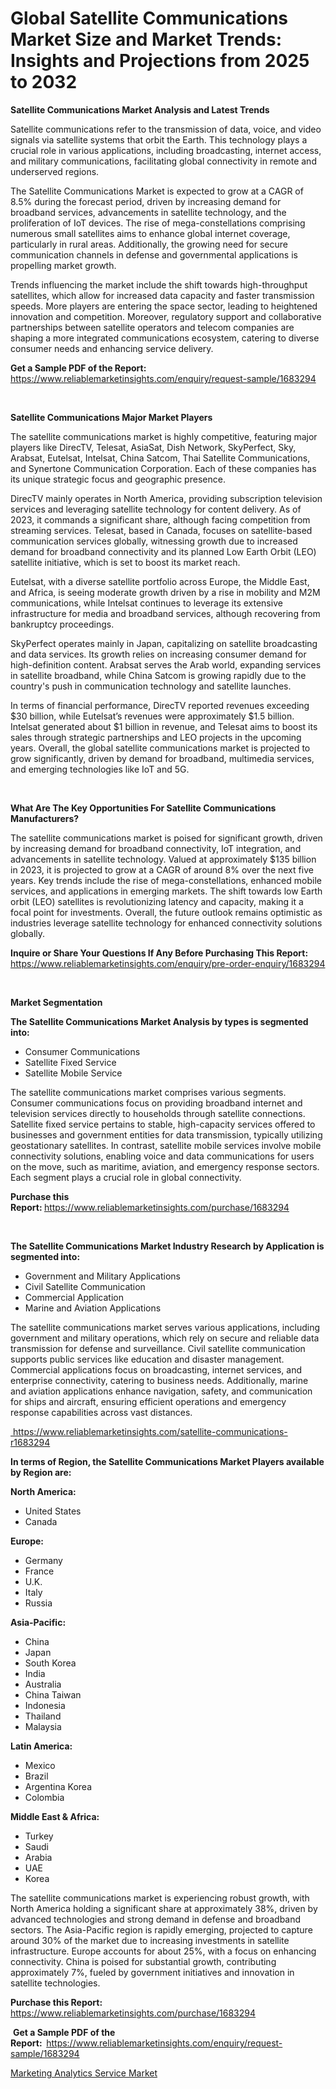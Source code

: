 <p><h1>Global Satellite Communications Market Size and Market Trends: Insights and Projections from 2025 to 2032</h1></p><p><strong>Satellite Communications Market Analysis and Latest Trends</strong></p>
<p><p>Satellite communications refer to the transmission of data, voice, and video signals via satellite systems that orbit the Earth. This technology plays a crucial role in various applications, including broadcasting, internet access, and military communications, facilitating global connectivity in remote and underserved regions.</p><p>The Satellite Communications Market is expected to grow at a CAGR of 8.5% during the forecast period, driven by increasing demand for broadband services, advancements in satellite technology, and the proliferation of IoT devices. The rise of mega-constellations comprising numerous small satellites aims to enhance global internet coverage, particularly in rural areas. Additionally, the growing need for secure communication channels in defense and governmental applications is propelling market growth. </p><p>Trends influencing the market include the shift towards high-throughput satellites, which allow for increased data capacity and faster transmission speeds. More players are entering the space sector, leading to heightened innovation and competition. Moreover, regulatory support and collaborative partnerships between satellite operators and telecom companies are shaping a more integrated communications ecosystem, catering to diverse consumer needs and enhancing service delivery.</p></p>
<p><strong>Get a Sample PDF of the Report:&nbsp;</strong> <a href="https://www.reliablemarketinsights.com/enquiry/request-sample/1683294?utm_campaign=2280&utm_medium=2&utm_source=Github&utm_content=ia&utm_term=26032025&utm_id=satellite-communications">https://www.reliablemarketinsights.com/enquiry/request-sample/1683294</a></p>
<p>&nbsp;</p>
<p><strong>Satellite Communications Major Market Players</strong></p>
<p><p>The satellite communications market is highly competitive, featuring major players like DirecTV, Telesat, AsiaSat, Dish Network, SkyPerfect, Sky, Arabsat, Eutelsat, Intelsat, China Satcom, Thai Satellite Communications, and Synertone Communication Corporation. Each of these companies has its unique strategic focus and geographic presence.</p><p>DirecTV mainly operates in North America, providing subscription television services and leveraging satellite technology for content delivery. As of 2023, it commands a significant share, although facing competition from streaming services. Telesat, based in Canada, focuses on satellite-based communication services globally, witnessing growth due to increased demand for broadband connectivity and its planned Low Earth Orbit (LEO) satellite initiative, which is set to boost its market reach.</p><p>Eutelsat, with a diverse satellite portfolio across Europe, the Middle East, and Africa, is seeing moderate growth driven by a rise in mobility and M2M communications, while Intelsat continues to leverage its extensive infrastructure for media and broadband services, although recovering from bankruptcy proceedings.</p><p>SkyPerfect operates mainly in Japan, capitalizing on satellite broadcasting and data services. Its growth relies on increasing consumer demand for high-definition content. Arabsat serves the Arab world, expanding services in satellite broadband, while China Satcom is growing rapidly due to the country's push in communication technology and satellite launches.</p><p>In terms of financial performance, DirecTV reported revenues exceeding $30 billion, while Eutelsat’s revenues were approximately $1.5 billion. Intelsat generated about $1 billion in revenue, and Telesat aims to boost its sales through strategic partnerships and LEO projects in the upcoming years. Overall, the global satellite communications market is projected to grow significantly, driven by demand for broadband, multimedia services, and emerging technologies like IoT and 5G.</p></p>
<p>&nbsp;</p>
<p><strong>What Are The Key Opportunities For Satellite Communications Manufacturers?</strong></p>
<p><p>The satellite communications market is poised for significant growth, driven by increasing demand for broadband connectivity, IoT integration, and advancements in satellite technology. Valued at approximately $135 billion in 2023, it is projected to grow at a CAGR of around 8% over the next five years. Key trends include the rise of mega-constellations, enhanced mobile services, and applications in emerging markets. The shift towards low Earth orbit (LEO) satellites is revolutionizing latency and capacity, making it a focal point for investments. Overall, the future outlook remains optimistic as industries leverage satellite technology for enhanced connectivity solutions globally.</p></p>
<p><strong>Inquire or Share Your Questions If Any Before Purchasing This Report:</strong> <a href="https://www.reliablemarketinsights.com/enquiry/pre-order-enquiry/1683294?utm_campaign=2280&utm_medium=2&utm_source=Github&utm_content=ia&utm_term=26032025&utm_id=satellite-communications">https://www.reliablemarketinsights.com/enquiry/pre-order-enquiry/1683294</a></p>
<p>&nbsp;</p>
<p><strong>Market Segmentation</strong></p>
<p><strong>The Satellite Communications Market Analysis by types is segmented into:</strong></p>
<p><ul><li>Consumer Communications</li><li>Satellite Fixed Service</li><li>Satellite Mobile Service</li></ul></p>
<p><p>The satellite communications market comprises various segments. Consumer communications focus on providing broadband internet and television services directly to households through satellite connections. Satellite fixed service pertains to stable, high-capacity services offered to businesses and government entities for data transmission, typically utilizing geostationary satellites. In contrast, satellite mobile services involve mobile connectivity solutions, enabling voice and data communications for users on the move, such as maritime, aviation, and emergency response sectors. Each segment plays a crucial role in global connectivity.</p></p>
<p><strong>Purchase this Report:&nbsp;</strong><a href="https://www.reliablemarketinsights.com/purchase/1683294?utm_campaign=2280&utm_medium=2&utm_source=Github&utm_content=ia&utm_term=26032025&utm_id=satellite-communications">https://www.reliablemarketinsights.com/purchase/1683294</a></p>
<p>&nbsp;</p>
<p><strong>The Satellite Communications Market Industry Research by Application is segmented into:</strong></p>
<p><ul><li>Government and Military Applications</li><li>Civil Satellite Communication</li><li>Commercial Application</li><li>Marine and Aviation Applications</li></ul></p>
<p><p>The satellite communications market serves various applications, including government and military operations, which rely on secure and reliable data transmission for defense and surveillance. Civil satellite communication supports public services like education and disaster management. Commercial applications focus on broadcasting, internet services, and enterprise connectivity, catering to business needs. Additionally, marine and aviation applications enhance navigation, safety, and communication for ships and aircraft, ensuring efficient operations and emergency response capabilities across vast distances.</p></p>
<p><a href="https://www.reliablemarketinsights.com/satellite-communications-r1683294?utm_campaign=2280&utm_medium=2&utm_source=Github&utm_content=ia&utm_term=26032025&utm_id=satellite-communications">&nbsp;https://www.reliablemarketinsights.com/satellite-communications-r1683294</a></p>
<p><strong>In terms of Region, the Satellite Communications Market Players available by Region are:</strong></p>
<p>
    <p> <strong> North America: </strong>
        <ul>
            <li>United States</li>
            <li>Canada</li>
        </ul>
        </p> 
    <p> <strong> Europe: </strong>
        <ul>
            <li>Germany</li>
            <li>France</li>
            <li>U.K.</li>
            <li>Italy</li>
            <li>Russia</li>
        </ul>
        </p> 
    <p> <strong> Asia-Pacific: </strong>
        <ul>
            <li>China</li>
            <li>Japan</li>
            <li>South Korea</li>
            <li>India</li>
            <li>Australia</li>
            <li>China Taiwan</li>
            <li>Indonesia</li>
            <li>Thailand</li>
            <li>Malaysia</li>
        </ul>
        </p> 
    <p> <strong> Latin America: </strong>
        <ul>
            <li>Mexico</li>
            <li>Brazil</li>
            <li>Argentina Korea</li>
            <li>Colombia</li>
        </ul>
        </p> 
    <p> <strong> Middle East & Africa: </strong>
        <ul>
            <li>Turkey</li>
            <li>Saudi</li>
            <li>Arabia</li>
            <li>UAE</li>
            <li>Korea</li>
        </ul>
    </p>
    </p>
<p><p>The satellite communications market is experiencing robust growth, with North America holding a significant share at approximately 38%, driven by advanced technologies and strong demand in defense and broadband sectors. The Asia-Pacific region is rapidly emerging, projected to capture around 30% of the market due to increasing investments in satellite infrastructure. Europe accounts for about 25%, with a focus on enhancing connectivity. China is poised for substantial growth, contributing approximately 7%, fueled by government initiatives and innovation in satellite technologies.</p></p>
<p><strong>Purchase this Report: </strong><a href="https://www.reliablemarketinsights.com/purchase/1683294?utm_campaign=2280&utm_medium=2&utm_source=Github&utm_content=ia&utm_term=26032025&utm_id=satellite-communications">https://www.reliablemarketinsights.com/purchase/1683294</a></p>
<p>&nbsp;<strong>Get a Sample PDF of the Report:&nbsp;&nbsp;</strong><a href="https://www.reliablemarketinsights.com/enquiry/request-sample/1683294?utm_campaign=2280&utm_medium=2&utm_source=Github&utm_content=ia&utm_term=26032025&utm_id=satellite-communications">https://www.reliablemarketinsights.com/enquiry/request-sample/1683294</a></p>
<p><strong></strong></p>
<p><p><a href="https://github.com/hillsmyung726/Market-Research-Report-List-1/blob/main/marketing-analytics-service-market.md?utm_campaign=2280&utm_medium=2&utm_source=Github&utm_content=ia&utm_term=26032025&utm_id=satellite-communications">Marketing Analytics Service Market</a></p></p>
